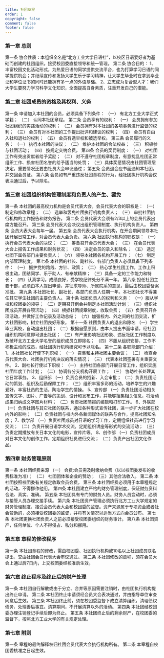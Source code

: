 ```yaml
---
title: 社团章程
order: 1
copyright: false
comment: false
footer: false
---
```

### 第一章 总则
第一条 协会性质：本组织全名是“北方工业大学日语社”，以校区日语爱好者为基础而创建的社团组织。接受校团委直接领导和统一管理。 
第二条 协会目的：
1、丰富校园文化活动形式，为热爱日语的同学提供交流平台，也为打算学习日语的同学提供机会；并继续宣传和发扬大学生乐于学习精神，让大学生毕业时在拿到毕业证和学位证书的同时还能拥有多一点的外语基础。
2、立志成为复合型人才：我们大学生要努力学习科学文化知识，全面提高自身素质，注重开发自己的潜能。

### 第二章	社团成员的资格及其权利、义务
第一条  申请加入本社团的会员，必须具备下列条件：
（一）  有北方工业大学正式学籍；
（二）  认同本社团章程。
第二条  会员享有的权利：
（一）  会员拥有参加社团组织的实践活动的权利；
（二）  会员拥有对本社团的各项事务进行监督的权利；
（三）  会员有对本社团的工作提出批评和建议的权利；
（四）  会员有自由入社和退社的权利；
（五）  会员有选举权和被选举权。
第三条  会员履行的义务：
（一）  执行本社团的决议；
（二）  维护本社团的合法权益；
（三）  积极参与社团活动；
（四）  按规定交纳会费。
第四条  会员的奖罚制度：
（一） 对社团工作有突出贡献者给予奖励； 
（二） 对不遵守社团规章制度，有意扰乱社团正常组织工作、损害社团名誉的给予适当的处罚； 
（三）具体奖惩情况由社团管理层决定，重要情况还要由社员大会审议通过；
第五条  会员退会应书面通知本社团，并交回会员证。
第六条  会员如有严重违反社团章程的行为，经社团执行机构会议表决通过后，予以除名。

### 第三章  社团组织机构管理制度和负责人的产生、罢免
第一条  本社团的最高权力机构是会员代表大会，会员代表大会的职权是：
（一） 制定和修改章程；
（二） 选举和罢免社团执行机构负责人；
（三） 审批社团执行机构的工作报告和财务报告。
第二条  会员代表大会须有2/3以上的会员代表出席方能召开。
第三条  会员代表大会决议出组织管理制度、执行机构负责人。
第四条  会员大表大会每年一届。
第五条  会员代表大会执行机构，在开会期间领导本社团开展日常工作，对会员代表大会负责。
第六条   社团执行机构的职权是：
（一） 执行会员代表大会的决议；
（二） 筹备召开会员代表大会；
（三） 在会员代表大会上报告工作成果和财务状况；
（四） 决定会员的录入和除名；	
（五） 选定社团下属各部门主要负责人；
（六） 领导本社团各机构开展工作；
（七） 制定内部管理制度。
第七条  本社团的社长、副社长、各部门负责人必须具备下列条件：
（一） 拥护党的路线、方针、政策；
（二） 热心学生社团工作，工作上积极主动，团结同学、乐于助人、有奉献精神；
（三）具备一定的工作能力和特长；
（四）认真学习，成绩良好，受学校纪律处分不满一年。
第八条 担任社团主要干部，必须由本人提出申请，并征求导师、所属院系的意见，最后由校团委备案准批。
第九条  本社团社长、副社长、各部门负责人任期一年。本社团社长不得兼任其它学生社团的主要负责人。
第十条  社团负责人的权利和义务： 
（一）服从学校和校团委的领导； 
（二）定期召开例会并制定本社团活动计划； 
（三）组织社团成员开展各项活动； 
（四）根据社团规章制度，收取会费； 
（五）负责召开各项活动，并做好工作记录及活动总结； 
（六）加强校内、外之间的社团交流，扩大社团影响，树立社团良好形象。
第十一条  社团负责人的退出和除名 
（一）学生毕业离校，自动退出社团； 
（二）根据自愿原则，由本人提出书面申请，经社团组织机构同意即可退出社团； 
（三）有严重影响社团形象、违反社团工作制度以及破坏北方工业大学名誉的组织成员立即除名； 
（四）不服从组织安排，工作不积极主动的成员，经社团执行机构研究可予以除名。 
第十二条 各职能部门介绍：
1、本社团社长行使下列职权：
（一） 召集和主持社团主要会议；
（二） 检查会员代表大会、社团执行机构决议的落实情况；
（三） 代表本社团签署有关重要文件。
2、副社长行使以下职权：
（一） 主持社团各部门开展日常工作，组织实施社团年度工作计划；
（二） 协调各分支机构开展工作；
（三） 协助社长处理其它日常事务。
3、组织部 
（一）负责会员的招新、入会审批； 
（二）负责社团活动的策划、组织及后勤保障工作； 
（三）组织丰富多彩的活动，培养学生的兴趣爱好，丰富社员的生活，陶冶学生的情操。
5、宣传部 
（一）负责社团活动相关宣传文字、图片、广告等的策划、设计和发布工作，并能够搜集相关信息，将活动成果归纳成文字图片材料； 
（二）负责社团简报的编辑和打印工作。
6、外联部 
（一）负责社团与其它社团的联系，通过各种形式宣传社团，进一步扩大社团在校内外的影响；
（二）负责社团与校内外各新闻媒体的联系与合作，提高社团知名度； 
7、教学部
（一）负责社团成员对日语的学习工作，定期组织社员进行学习交流；
（二）负责开展日语学术交流，定期组织讲座等形式的交流活动；
（三）负责定期播放有关日本文化的电影，宣传片等。
8、创作部
（一）负责社团成员对日本文化的创作工作，定期组织社员进行交流；
（二）负责产出社团文化作品。
### 第四章 财务管理原则
第一条  本社团经费来源
（一） 会费:会员需及时缴纳会费（以以校团委发布的收费标准为准）；
（二） 社团团体和企业的赞助；
（三）其他合法收入。
第二条    本社团按照校团委有关规定收取会员会费。
第三条    本社团经费必须用于本章程规定的活动，不得挪作他用。
第四条    本社团建立严格的财务管理制度，保证财务资料合法、真实、准确。
第五条    本社团具有专门的财务人员。财务人员变动时，必须与接管人员办理交接手续。
第六条    本社团资产管理必须执行北方工业大学规定的财务管理制度，接受会员代表大会和校团委的监督。资产来源属于专项资金或者社会赞助的，必须接受校团委的监督，并将有关情况以适当方式向会员公布。
第七条    本社团更换社团负责人之前必须接受校团委组织的财务审计。
第八条      本社团资产，任何单位、个人不得侵占、私分和挪用。

### 第五章  章程的修改程序
第一条   本社团章程的修改，需由校团委、社团执行机构或10名以上社团成员联名提出，交由社团会员代表大会审议通过。
第二条   本社团修改的章程，须在会员大会上通过后7日内，上交校团委经核准后生效。

### 第六章  终止程序及终止后的财产处理
第一条   本社团自行解散或由于分立、合并等原因需要注销时，由社团执行机构提出终止申请。
第二条   本社团终止申请须经会员大会表决通过，并由指导单位审查同意后生效。
第三条   本社团终止前，须在校团委监督下成立清算组织，清理债权债务，处理善后事宜。清算期间，不开展清算以外的活动。
第四条   本社团经校团委办理注销登记手续后即为终止。
第五条   本社团终止后的剩余财产，在校团委的监督下，按照北方工业大学的有关规定处理。

### 第七章 附则
第一条 章程的最终解释权归社团会员代表大会执行机构所有。
第二条 本章程自校团委核准之日起生效。
